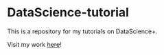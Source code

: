 # DataScience-tutorial

This is a repository for my tutorials on DataScience+. 

Visit my work [here](https://datascienceplus.com/author/lin-yu-hsiu/)!

